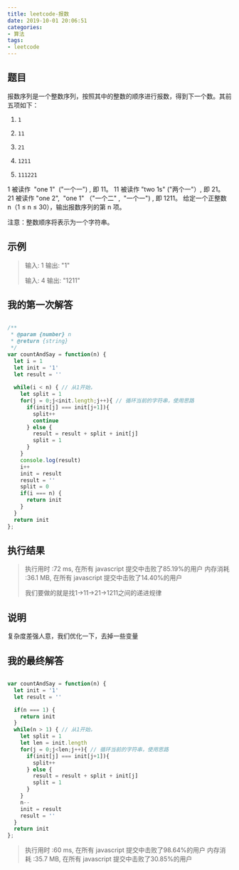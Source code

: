 ```yaml
---
title: leetcode-报数
date: 2019-10-01 20:06:51
categories:
- 算法
tags:
- leetcode
---
```


## 题目

报数序列是一个整数序列，按照其中的整数的顺序进行报数，得到下一个数。其前五项如下：

1.     1
2.     11
3.     21
4.     1211
5.     111221

1 被读作  "one 1"  ("一个一") , 即 11。
11 被读作 "two 1s" ("两个一"）, 即 21。
21 被读作 "one 2",  "one 1" （"一个二" ,  "一个一") , 即 1211。
给定一个正整数 n（1 ≤ n ≤ 30），输出报数序列的第 n 项。

注意：整数顺序将表示为一个字符串。

## 示例

> 输入: 1
> 输出: "1"
> 
> 输入: 4
> 输出: "1211"

## 我的第一次解答

```javascript

/**
 * @param {number} n
 * @return {string}
 */
var countAndSay = function(n) {
  let i = 1
  let init = '1'
  let result = ''
  
  while(i < n) { // 从1开始，
    let split = 1
    for(j = 0;j<init.length;j++){ // 循环当前的字符串，使用思路
      if(init[j] === init[j+1]){
        split++
        continue
      } else {
        result = result + split + init[j]
        split = 1
      }
    }
    console.log(result)
    i++
    init = result
    result = ''
    split = 0
    if(i === n) {
      return init
    }
  }
  return init
};

```

##  执行结果

> 执行用时 :72 ms, 在所有 javascript 提交中击败了85.19%的用户
> 内存消耗 :36.1 MB, 在所有 javascript 提交中击败了14.40%的用户
>   
> 我们要做的就是找1->11->21->1211之间的递进规律


## 说明

复杂度差强人意，我们优化一下，去掉一些变量

## 我的最终解答

```javascript

var countAndSay = function(n) {
  let init = '1'
  let result = ''

  if(n === 1) {
    return init
  }
  while(n > 1) { // 从1开始，
    let split = 1
    let len = init.length
    for(j = 0;j<len;j++){ // 循环当前的字符串，使用思路
      if(init[j] === init[j+1]){
        split++
      } else {
        result = result + split + init[j]
        split = 1
      }
    }
    n--
    init = result
    result = ''
  }
  return init
};

```

> 执行用时 :60 ms, 在所有 javascript 提交中击败了98.64%的用户
> 内存消耗 :35.7 MB, 在所有 javascript 提交中击败了30.85%的用户
